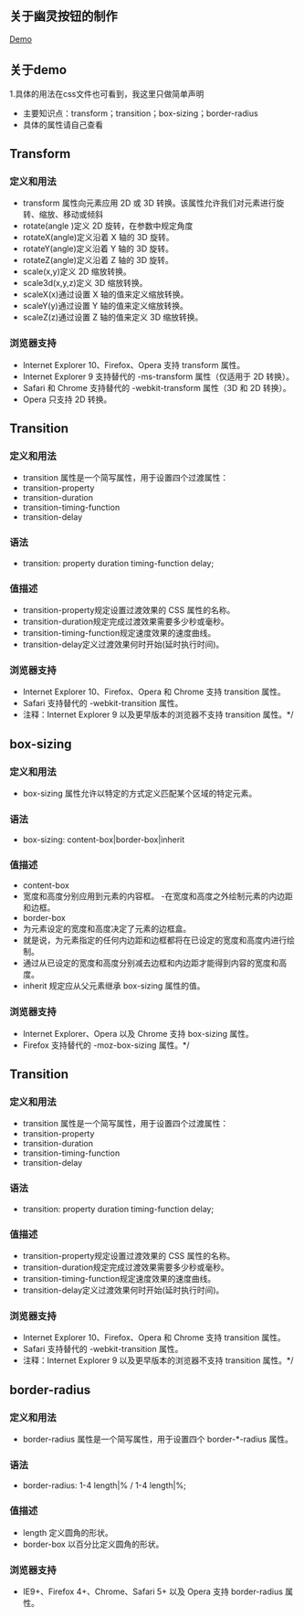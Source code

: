 ## 关于幽灵按钮的制作
 [Demo](http://himmas.github.io/Himmas_demo/btn-transform/)

## 关于demo
1.具体的用法在css文件也可看到，我这里只做简单声明
- 主要知识点：transform；transition；box-sizing；border-radius
- 具体的属性请自己查看

## Transform
### 定义和用法
- transform 属性向元素应用 2D 或 3D 转换。该属性允许我们对元素进行旋转、缩放、移动或倾斜
- rotate(angle )定义 2D 旋转，在参数中规定角度
- rotateX(angle)定义沿着 X 轴的 3D 旋转。
- rotateY(angle)定义沿着 Y 轴的 3D 旋转。
- rotateZ(angle)定义沿着 Z 轴的 3D 旋转。
- scale(x,y)定义 2D 缩放转换。
- scale3d(x,y,z)定义 3D 缩放转换。
- scaleX(x)通过设置 X 轴的值来定义缩放转换。
- scaleY(y)通过设置 Y 轴的值来定义缩放转换。
- scaleZ(z)通过设置 Z 轴的值来定义 3D 缩放转换。

### 浏览器支持
- Internet Explorer 10、Firefox、Opera 支持 transform 属性。
- Internet Explorer 9 支持替代的 -ms-transform 属性（仅适用于 2D 转换）。
- Safari 和 Chrome 支持替代的 -webkit-transform 属性（3D 和 2D 转换）。
- Opera 只支持 2D 转换。

## Transition
### 定义和用法
- transition 属性是一个简写属性，用于设置四个过渡属性：
 - transition-property
 - transition-duration
 - transition-timing-function
 - transition-delay
### 语法
- transition: property duration timing-function delay;
### 值描述
- transition-property规定设置过渡效果的 CSS 属性的名称。
- transition-duration规定完成过渡效果需要多少秒或毫秒。
- transition-timing-function规定速度效果的速度曲线。
- transition-delay定义过渡效果何时开始(延时执行时间)。
### 浏览器支持
- Internet Explorer 10、Firefox、Opera 和 Chrome 支持 transition 属性。
- Safari 支持替代的 -webkit-transition 属性。
- 注释：Internet Explorer 9 以及更早版本的浏览器不支持 transition 属性。*/

## box-sizing
### 定义和用法
- box-sizing 属性允许以特定的方式定义匹配某个区域的特定元素。
### 语法
- box-sizing: content-box|border-box|inherit
### 值描述
- content-box
 - 宽度和高度分别应用到元素的内容框。
 -在宽度和高度之外绘制元素的内边距和边框。
- border-box
 - 为元素设定的宽度和高度决定了元素的边框盒。
 - 就是说，为元素指定的任何内边距和边框都将在已设定的宽度和高度内进行绘制。
 - 通过从已设定的宽度和高度分别减去边框和内边距才能得到内容的宽度和高度。
- inherit  规定应从父元素继承 box-sizing 属性的值。

### 浏览器支持
- Internet Explorer、Opera 以及 Chrome 支持 box-sizing 属性。
- Firefox 支持替代的 -moz-box-sizing 属性。*/

## Transition
### 定义和用法
- transition 属性是一个简写属性，用于设置四个过渡属性：
 - transition-property
 - transition-duration
 - transition-timing-function
 - transition-delay
### 语法
- transition: property duration timing-function delay;
### 值描述
- transition-property规定设置过渡效果的 CSS 属性的名称。
- transition-duration规定完成过渡效果需要多少秒或毫秒。
- transition-timing-function规定速度效果的速度曲线。
- transition-delay定义过渡效果何时开始(延时执行时间)。
### 浏览器支持
- Internet Explorer 10、Firefox、Opera 和 Chrome 支持 transition 属性。
- Safari 支持替代的 -webkit-transition 属性。
- 注释：Internet Explorer 9 以及更早版本的浏览器不支持 transition 属性。*/

## border-radius
### 定义和用法
- border-radius 属性是一个简写属性，用于设置四个 border-*-radius 属性。
### 语法
- border-radius: 1-4 length|% / 1-4 length|%;
### 值描述
- length 定义圆角的形状。
- border-box 以百分比定义圆角的形状。

### 浏览器支持
- IE9+、Firefox 4+、Chrome、Safari 5+ 以及 Opera 支持 border-radius 属性。

